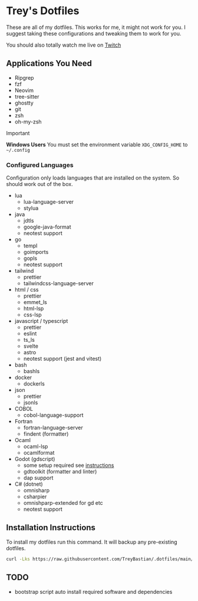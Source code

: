 # Trey's Dotfiles

These are all of my dotfiles. This works for me, it might not work for you.
I suggest taking these configurations and tweaking them to work for you.

You should also totally watch me live on [Twitch](https://twitch.tv/trey_bastian)

## Applications You Need
- Ripgrep
- fzf
- Neovim
- tree-sitter
- ghostty 
- git
- zsh
- oh-my-zsh

> [!IMPORTANT]  
> **Windows Users**
> You must set the environment variable `XDG_CONFIG_HOME` to `~/.config`

### Configured Languages
   
Configuration only loads languages that are installed on the system. So should work out of the box.

- lua
  - lua-language-server
  - stylua
- java
  - jdtls
  - google-java-format
  - neotest support
- go
  - templ
  - goimports
  - gopls
  - neotest support
- tailwind
  - prettier
  - tailwindcss-language-server
- html / css
  - prettier
  - emmet_ls
  - html-lsp
  - css-lsp
- javascript / typescript
   - prettier
   - eslint
   - ts_ls
   - svelte
   - astro
   - neotest support (jest and vitest) 
- bash
  - bashls
- docker
  - dockerls
- json
  - prettier
  - jsonls
- COBOL
  - cobol-language-support
- Fortran
  - fortran-language-server
  - findent (formatter)
- Ocaml
    - ocaml-lsp
    - ocamlformat
- Godot (gdscript)
    - some setup required see [instructions](https://www.reddit.com/r/neovim/comments/1c2bhcs/godotgdscript_in_neovim_with_lsp_and_debugging_in/)
    - gdtoolkit (formatter and linter)
    - dap support
- C# (dotnet)
    - omnisharp
    - csharpier 
    - omnishparp-extended for gd etc
    - neotest support

## Installation Instructions
To install my dotfiles run this command. It will backup any pre-existing dotfiles.

```bash
curl -Lks https://raw.githubusercontent.com/TreyBastian/.dotfiles/main/bootstrap.sh | /bin/bash
```

## TODO
- bootstrap script auto install required software and dependencies
